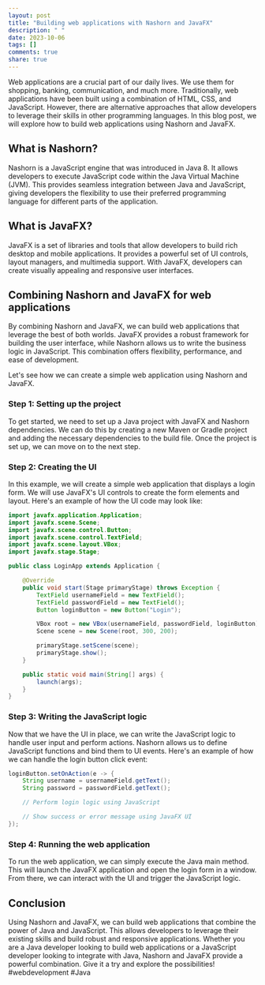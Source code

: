 ```yaml
---
layout: post
title: "Building web applications with Nashorn and JavaFX"
description: " "
date: 2023-10-06
tags: []
comments: true
share: true
---
```


Web applications are a crucial part of our daily lives. We use them for shopping, banking, communication, and much more. Traditionally, web applications have been built using a combination of HTML, CSS, and JavaScript. However, there are alternative approaches that allow developers to leverage their skills in other programming languages. In this blog post, we will explore how to build web applications using Nashorn and JavaFX.

## What is Nashorn?

Nashorn is a JavaScript engine that was introduced in Java 8. It allows developers to execute JavaScript code within the Java Virtual Machine (JVM). This provides seamless integration between Java and JavaScript, giving developers the flexibility to use their preferred programming language for different parts of the application.

## What is JavaFX?

JavaFX is a set of libraries and tools that allow developers to build rich desktop and mobile applications. It provides a powerful set of UI controls, layout managers, and multimedia support. With JavaFX, developers can create visually appealing and responsive user interfaces.

## Combining Nashorn and JavaFX for web applications

By combining Nashorn and JavaFX, we can build web applications that leverage the best of both worlds. JavaFX provides a robust framework for building the user interface, while Nashorn allows us to write the business logic in JavaScript. This combination offers flexibility, performance, and ease of development.

Let's see how we can create a simple web application using Nashorn and JavaFX.

### Step 1: Setting up the project

To get started, we need to set up a Java project with JavaFX and Nashorn dependencies. We can do this by creating a new Maven or Gradle project and adding the necessary dependencies to the build file. Once the project is set up, we can move on to the next step.

### Step 2: Creating the UI

In this example, we will create a simple web application that displays a login form. We will use JavaFX's UI controls to create the form elements and layout. Here's an example of how the UI code may look like:

```java
import javafx.application.Application;
import javafx.scene.Scene;
import javafx.scene.control.Button;
import javafx.scene.control.TextField;
import javafx.scene.layout.VBox;
import javafx.stage.Stage;

public class LoginApp extends Application {

    @Override
    public void start(Stage primaryStage) throws Exception {
        TextField usernameField = new TextField();
        TextField passwordField = new TextField();
        Button loginButton = new Button("Login");

        VBox root = new VBox(usernameField, passwordField, loginButton);
        Scene scene = new Scene(root, 300, 200);

        primaryStage.setScene(scene);
        primaryStage.show();
    }

    public static void main(String[] args) {
        launch(args);
    }
}
```

### Step 3: Writing the JavaScript logic

Now that we have the UI in place, we can write the JavaScript logic to handle user input and perform actions. Nashorn allows us to define JavaScript functions and bind them to UI events. Here's an example of how we can handle the login button click event:

```java
loginButton.setOnAction(e -> {
    String username = usernameField.getText();
    String password = passwordField.getText();

    // Perform login logic using JavaScript

    // Show success or error message using JavaFX UI
});
```

### Step 4: Running the web application

To run the web application, we can simply execute the Java main method. This will launch the JavaFX application and open the login form in a window. From there, we can interact with the UI and trigger the JavaScript logic.

## Conclusion

Using Nashorn and JavaFX, we can build web applications that combine the power of Java and JavaScript. This allows developers to leverage their existing skills and build robust and responsive applications. Whether you are a Java developer looking to build web applications or a JavaScript developer looking to integrate with Java, Nashorn and JavaFX provide a powerful combination. Give it a try and explore the possibilities! #webdevelopment #Java